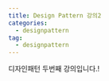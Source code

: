 ```yaml
---
title: Design Pattern 강의2
categories: 
  - designpattern
tag:
  - designpattern
---
```


디자인패턴 두번째 강의입니다.!
